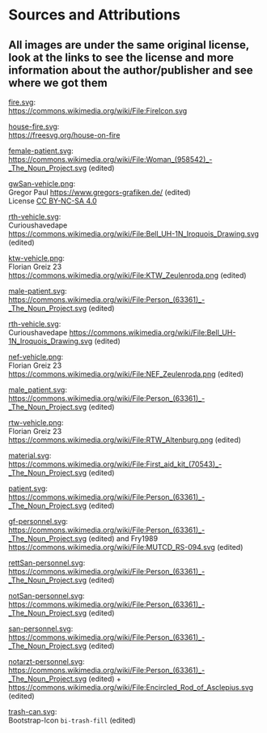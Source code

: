 # Sources and Attributions

## All images are under the same original license, look at the links to see the license and more information about the author/publisher and see where we got them

[fire.svg](fire.svg):  
<https://commons.wikimedia.org/wiki/File:FireIcon.svg>

[house-fire.svg](house-fire.svg):  
<https://freesvg.org/house-on-fire>

[female-patient.svg](female-patient.svg):  
<https://commons.wikimedia.org/wiki/File:Woman_(958542)_-_The_Noun_Project.svg> (edited)

[gwSan-vehicle.png](gwSan-vehicle.png):  
Gregor Paul <https://www.gregors-grafiken.de/> (edited)  
License [CC BY-NC-SA 4.0](https://creativecommons.org/licenses/by-nc-sa/4.0/deed.de)

[rth-vehicle.svg](rth-vehicle.svg):  
Curioushavedape  
<https://commons.wikimedia.org/wiki/File:Bell_UH-1N_Iroquois_Drawing.svg> (edited)

[ktw-vehicle.png](ktw-vehicle.png):  
Florian Greiz 23  
<https://commons.wikimedia.org/wiki/File:KTW_Zeulenroda.png> (edited)

[male-patient.svg](male-patient.svg):  
<https://commons.wikimedia.org/wiki/File:Person_(63361)_-_The_Noun_Project.svg> (edited)

[rth-vehicle.svg](hubschrauber_vehicle.svg):  
Curioushavedape
<https://commons.wikimedia.org/wiki/File:Bell_UH-1N_Iroquois_Drawing.svg> (edited)

[nef-vehicle.png](nef-vehicle.png):  
Florian Greiz 23  
<https://commons.wikimedia.org/wiki/File:NEF_Zeulenroda.png> (edited)

[male_patient.svg](male_patient.svg):  
<https://commons.wikimedia.org/wiki/File:Person_(63361)_-_The_Noun_Project.svg> (edited)

[rtw-vehicle.png](rtw-vehicle.png):  
Florian Greiz 23  
<https://commons.wikimedia.org/wiki/File:RTW_Altenburg.png> (edited)

[material.svg](material.svg):  
<https://commons.wikimedia.org/wiki/File:First_aid_kit_(70543)_-_The_Noun_Project.svg> (edited)

[patient.svg](patient.svg):  
<https://commons.wikimedia.org/wiki/File:Person_(63361)_-_The_Noun_Project.svg> (edited)

[gf-personnel.svg](personnel.svg):  
<https://commons.wikimedia.org/wiki/File:Person_(63361)_-_The_Noun_Project.svg> (edited)
and Fry1989  
<https://commons.wikimedia.org/wiki/File:MUTCD_RS-094.svg> (edited)

[rettSan-personnel.svg](rettSan-personnel.svg):  
<https://commons.wikimedia.org/wiki/File:Person_(63361)_-_The_Noun_Project.svg> (edited)

[notSan-personnel.svg](notSan-personnel.svg):  
<https://commons.wikimedia.org/wiki/File:Person_(63361)_-_The_Noun_Project.svg> (edited)

[san-personnel.svg](san-personnel.svg):  
<https://commons.wikimedia.org/wiki/File:Person_(63361)_-_The_Noun_Project.svg> (edited)

[notarzt-personnel.svg](notarzt-personnel.svg):  
<https://commons.wikimedia.org/wiki/File:Person_(63361)_-_The_Noun_Project.svg> (edited) + <https://commons.wikimedia.org/wiki/File:Encircled_Rod_of_Asclepius.svg> (edited)

[trash-can.svg](trash-can.svg):  
Bootstrap-Icon `bi-trash-fill` (edited)
